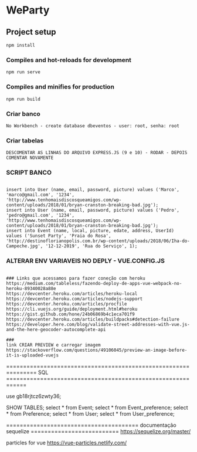 # WeParty

## Project setup
```
npm install
```

### Compiles and hot-reloads for development
```
npm run serve
```

### Compiles and minifies for production
```
npm run build
```

### Criar banco
```
No Workbench - create database dbeventos - user: root, senha: root
```

### Criar tabelas
```
DESCOMENTAR AS LINHAS DO ARQUIVO EXPRESS.JS (9 e 10) - RODAR - DEPOIS COMENTAR NOVAMENTE
```

### SCRIPT BANCO
```

insert into User (name, email, password, picture) values ('Marco', 'marco@gmail.com', '1234', 'http://www.tenhomaisdiscosqueamigos.com/wp-content/uploads/2018/01/bryan-cranston-breaking-bad.jpg');
insert into User (name, email, password, picture) values ('Pedro', 'pedro@gmail.com', '1234', 'http://www.tenhomaisdiscosqueamigos.com/wp-content/uploads/2018/01/bryan-cranston-breaking-bad.jpg');
insert into Event (name, local, picture, edate, address, UserId) values ('Sunset Party', 'Praia do Rosa', 'http://destinoflorianopolis.com.br/wp-content/uploads/2018/06/Iha-do-Campeche.jpg', '12-12-2019', 'Rua do Serviço', 1);
```


### ALTERAR ENV VARIAVEIS NO DEPLY - VUE.CONFIG.JS
```

### Links que acessamos para fazer coneção com heroku
https://medium.com/tableless/fazendo-deploy-de-apps-vue-webpack-no-heroku-89340028a88e
https://devcenter.heroku.com/articles/heroku-local
https://devcenter.heroku.com/articles/nodejs-support
https://devcenter.heroku.com/articles/procfile
https://cli.vuejs.org/guide/deployment.html#heroku
https://gist.github.com/hone/24b06869b4c1eca701f9
https://devcenter.heroku.com/articles/buildpacks#detection-failure
https://developer.here.com/blog/validate-street-addresses-with-vue.js-and-the-here-geocoder-autocomplete-api

###
link CRIAR PREVIEW e carregar imagem https://stackoverflow.com/questions/49106045/preview-an-image-before-it-is-uploaded-vuejs

```





=============================================================== SQL ============================================================

use gb18rjtcz6zwty36;

SHOW TABLES;
select * from Event;
select * from Event_preference;
select * from Preference;
select * from User;
select * from User_preference;


======================================= documentação sequelize ==========================
https://sequelize.org/master/


particles for vue 
https://vue-particles.netlify.com/